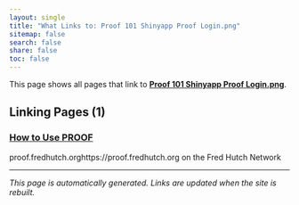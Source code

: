 ```yaml
---
layout: single
title: "What Links to: Proof 101 Shinyapp Proof Login.png"
sitemap: false
search: false
share: false
toc: false
---
```


This page shows all pages that link to **[Proof 101 Shinyapp Proof Login.png](/datademos/assets/proof_101_shinyapp_proof_login.png)**.

## Linking Pages (1)

### [How to Use PROOF](/datademos/proof-how-to/)

proof.fredhutch.orghttps://proof.fredhutch.org on the Fred Hutch Network

---


*This page is automatically generated. Links are updated when the site is rebuilt.*
